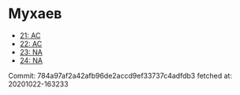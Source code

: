 # Мухаев
- [21: AC](21.md)
- [22: AC](22.md)
- [23: NA](23.md)
- [24: NA](24.md)

Commit: 784a97af2a42afb96de2accd9ef33737c4adfdb3
 fetched at: 20201022-163233
